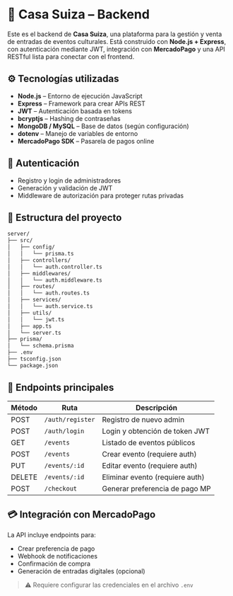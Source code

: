 # 🧠 Casa Suiza – Backend

Este es el backend de **Casa Suiza**, una plataforma para la gestión y venta de entradas de eventos culturales. Está construido con **Node.js + Express**, con autenticación mediante JWT, integración con **MercadoPago** y una API RESTful lista para conectar con el frontend.

## ⚙️ Tecnologías utilizadas

- **Node.js** – Entorno de ejecución JavaScript
- **Express** – Framework para crear APIs REST
- **JWT** – Autenticación basada en tokens
- **bcryptjs** – Hashing de contraseñas
- **MongoDB / MySQL** – Base de datos (según configuración)
- **dotenv** – Manejo de variables de entorno
- **MercadoPago SDK** – Pasarela de pagos online

## 🔐 Autenticación

- Registro y login de administradores
- Generación y validación de JWT
- Middleware de autorización para proteger rutas privadas

## 📂 Estructura del proyecto
```bash
server/
├── src/
│   ├── config/
│   │   └── prisma.ts
│   ├── controllers/
│   │   └── auth.controller.ts
│   ├── middlewares/
│   │   └── auth.middleware.ts
│   ├── routes/
│   │   └── auth.routes.ts
│   ├── services/
│   │   └── auth.service.ts
│   ├── utils/
│   │   └── jwt.ts
│   ├── app.ts
│   └── server.ts
├── prisma/
│   └── schema.prisma
├── .env
├── tsconfig.json
└── package.json
```

## 🧪 Endpoints principales

| Método | Ruta            | Descripción                         |
|--------|------------------|-------------------------------------|
| POST   | `/auth/register` | Registro de nuevo admin             |
| POST   | `/auth/login`    | Login y obtención de token JWT      |
| GET    | `/events`        | Listado de eventos públicos         |
| POST   | `/events`        | Crear evento (requiere auth)        |
| PUT    | `/events/:id`    | Editar evento (requiere auth)       |
| DELETE | `/events/:id`    | Eliminar evento (requiere auth)     |
| POST   | `/checkout`      | Generar preferencia de pago MP      |

## 💳 Integración con MercadoPago

La API incluye endpoints para:

- Crear preferencia de pago  
- Webhook de notificaciones  
- Confirmación de compra  
- Generación de entradas digitales (opcional)  

> ⚠️ Requiere configurar las credenciales en el archivo `.env`

